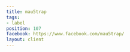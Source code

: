 ```yaml
---
title: mau5trap
tags:
- label
position: 107
facebook: https://www.facebook.com/mau5trap/
layout: client
---
```


